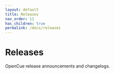```yaml
---
layout: default
title: Releases
nav_order: 11
has_children: true
permalink: /docs/releases
---
```


# Releases

OpenCue release announcements and changelogs.